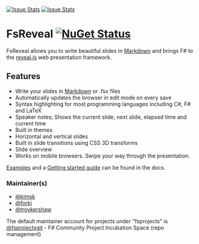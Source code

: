 [![Issue Stats](http://issuestats.com/github/fsprojects/FsReveal/badge/issue)](http://issuestats.com/github/fsprojects/FsReveal)
[![Issue Stats](http://issuestats.com/github/fsprojects/FsReveal/badge/pr)](http://issuestats.com/github/fsprojects/FsReveal)

# FsReveal [![NuGet Status](http://img.shields.io/nuget/v/FsReveal.svg?style=flat)](https://www.nuget.org/packages/FsReveal/)

FsReveal allows you to write beautiful slides in [Markdown](http://daringfireball.net/projects/markdown/syntax)
and brings F# to the [reveal.js][revealjs] web presentation framework.

## Features

- Write your slides in [Markdown](http://daringfireball.net/projects/markdown/syntax) or .fsx files
- Automatically updates the browser in edit mode on every save
- Syntax highlighting for most programming languages including C#, F# and LaTeX
- Speaker notes; Shows the current slide, next slide, elapsed time and current time
- Built in themes
- Horizontal and vertical slides
- Built in slide transitions using CSS 3D transforms
- Slide overview
- Works on mobile browsers. Swipe your way through the presentation.

[Examples](http://fsprojects.github.io/FsReveal/index.html#Examples) and a [Getting started guide](http://fsprojects.github.io/FsReveal/getting-started.html) can be found in the docs.

[revealjs]: https://github.com/hakimel/reveal.js/ "reveal.js | HTML presentations made easy"

### Maintainer(s)

- [@kimsk](https://github.com/kimsk)
- [@forki](https://github.com/forki)
- [@troykershaw](https://github.com/troykershaw)

The default maintainer account for projects under "fsprojects" is [@fsprojectsgit](https://github.com/fsprojectsgit) - F# Community Project Incubation Space (repo management)
